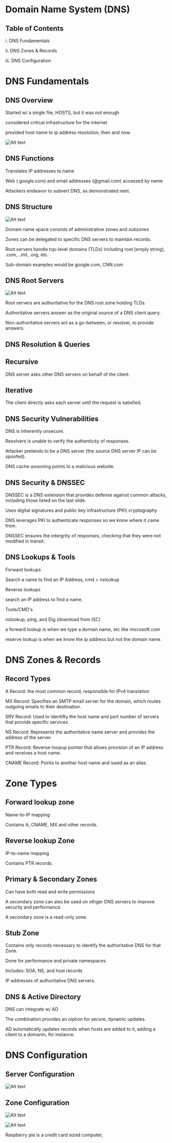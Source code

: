 # Domain Name System (DNS)

## Table of Contents

i. DNS Fundamentals

ii. DNS Zones & Records

iii. DNS Configuration


# DNS Fundamentals

## DNS Overview

Started w/ a single file, HOSTS, but it was not enough

considered critical infrastructure for the internet 

provided host name to ip address resolution, then and now.

![Alt text](./assets/host%20notepade.PNG)

## DNS Functions

Translates IP addresses to name

Web ( google.com) and email addresses (@gmail.com) accessed by name

Attackers endeavor to subvert DNS, as demonstrated next.

## DNS Structure

![Alt text](./assets/domain%20name%20sapce.PNG)

Domain name space consists of administrative zones and subzones

Zones can be delegated to specific DNS servers to maintain records.

Root servers handle top-level domains (TLDs) including root (emply string), .com, ..mil, .org, etc.

Sub-domain examples would be google.com, CNN.com

## DNS Root Servers

![Alt text](./assets/dns%20root%20servers.PNG)

Root servers are authoritative for the DNS root zone holding TLDs.

Authoritative servers answer as the original source of a DNS client query.

Non-authoritative servers act as a go-between, or resolver, to provide answers.

## DNS Resolution & Queries


## Recursive

DNS server asks other DNS servers on behalf of the client.

## Iterative

The client directly asks each server until the request is satisfied.

## DNS Security Vulnerabilities

DNS is inherently unsecure.

Resolvers is unable to verify the authenticity of responses.

Attacker pretends to be a DNS server  (the source DNS server IP can be spoofed).

DNS cache-posoning points to a malicious website.

## DNS Security & DNSSEC

DNSSEC is a DNS extension that provides defense against common attacks, including those listed on the last slide.

Uses digital signatures and public key infrastructure (PKI) cryptography

DNS leverages PKI to authenticate responses so we know where it came from.

DNSSEC ensures the intergrity of responses, checking that they were not modified in transit.

## DNS Lookups & Tools

Forward lookups

Search a name to find an IP Address, cmd = nslookup

Reverse lookups

search an IP address to find a name.

Tools/CMD's

nslookup, ping, and Dig (download from ISC)

a forward lookup is when we type a domain name, etc like microsoft.com 

reserve lookup is when we know the ip address but not the domain name.

# DNS Zones & Records

## Record Types

A Record: the most common record, responsible for IPv4 translation

MX Record: Specifies an SMTP email server for the domain, which routes outgoing emails to their destination.

SRV Record: Used to identifty the host name and port number of servers that provide specific services.

NS Record: Represents the authoritative name server and provides the address of the server.

PTR Record: Reverse-loopup pointer that allows provision of an IP address and receives a host name.

CNAME Record: Points to another host name and iused as an alias.

# Zone Types

## Forward lookup zone

Name-to-IP mapping

Contains A, CNAME, MX and other records.

## Reverse lookup Zone

IP-to-name mapping

Contains PTR records.

## Primary & Secondary Zones

Can have both read and write permissions

A secondary zone can also be used on othger DNS servers to improve security and performance

A secondary zone is a read-only zone.

## Stub Zone

Contains only records necessary to identify the authoritative DNS for that Zone.

Done for performance and private namespaces

Includes: SOA, NS, and host records

IP addresses of authoritative DNS servers.

## DNS & Active Directory

DNS can integrate w/ AD

The combination provides an oiption for secure, dynamic updates.

AD automatically updates records when hosts are added to it, adding a client to a domanin, for instance.

# DNS Configuration

## Server Configuration

![Alt text](./assets/Server%20config..PNG)

## Zone Configuration

![Alt text](./assets/zone%20config..PNG)



![Alt text](./assets/DNS%20resolution.PNG)



Raspberry pie  is  a  credit  card  sized computer,